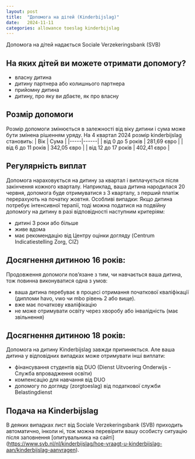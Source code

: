 ```yaml
---
layout: post
title:  "Допомога на дітей (Kinderbijslag)"
date:   2024-11-11
categories: allowance toeslag kinderbijslag 
---
```


Допомога на дітей надається Sociale Verzekeringsbank (SVB)

## На яких дітей ви можете отримати допомогу?
- власну дитина
- дитину партнера або колишнього партнера
- прийомну дитина
- дитину, про яку ви дбаєте, як про власну

## Розмір допомоги
Розмір допомоги змінюється в залежності від віку дитини і сума може бути змінена рішенням уряду.
На 4 квартал 2024 розмір kinderbijslag становить:
| Вік | Сума |
|-----|------|
| від 0 до 5 років | 281,69 євро |
| від 6 до 11 років | 342,05 євро |
| від 12 до 17 років | 402,41 євро |

## Регулярність виплат
Допомога нараховується на дитину за квартал і виплачується після закінчення кожного кварталу.
Наприклад, ваша дитина народилася 20 червня, допомога буде отримуватися з 3 кварталу, з перший платіж перерахують на початку жовтня.
Особливі випадки:
Якщо дитина потребує інтенсивної терапії, тоді можна податися на подвійну допомогу на дитину в разі відповідності наступним критеріям:
- дитині 3 роки або більше
- живе вдома
- має рекомендацію від Центру оцінки догляду (Centrum Indicatiestelling Zorg, CIZ)

## Досягнення дитиною 16 років:
Продовження допомоги пов’язане з тим, чи навчається ваша дитина, тож повинна виконуватися одна з умов:
- ваша дитина перебуває в процесі отримання початкової кваліфікації (дипломи havo, vwo чи mbo рівень 2 або вище).
- вже має початкову кваліфікацію
- не може отримувати освіту через хворобу або інвалідність (має звільнення)

## Досягнення дитиною 18 років:
Допомога на дитину Kinderbijslag завжди припиняється.
Але ваша дитина у відповідних випадках може отримувати інші виплати:
- фінансування студентів від DUO (Dienst Uitvoering Onderwijs - Служба впровадження освіти)
- компенсацію для навчання від DUO
- допомогу по догляду (zorgtoeslag) від податкової служби Belastingdienst

## Подача на Kinderbijslag
В деяких випадках лист від Sociale Verzekeringsbank (SVB) приходить автоматично, інколи ні, тож можна перевірити вашу особисту ситуацію після заповнення [опитувальника на сайті]
(https://www.svb.nl/nl/kinderbijslag/hoe-vraagt-u-kinderbijslag-aan/kinderbijslag-aanvragen).